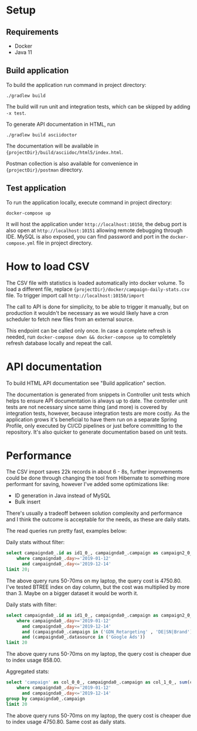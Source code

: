 # Setup

## Requirements
- Docker
- Java 11

## Build application

To build the application run command in project directory:

```shell
./gradlew build
```
The build will run unit and integration tests, which can be skipped by adding `-x test`.

To generate API documentation in HTML, run

```shell
./gradlew build asciidoctor
```

The documentation will be available in `{projectDir}/build/asciidoc/html5/index.html`.

Postman collection is also available for convenience in `{projectDir}/postman` directory.

## Test application

To run the application locally, execute command in project directory:

```shell
docker-compose up
```

It will host the application under `http://localhost:10150`, the debug port is also open at `http://localhost:10151` allowing remote debugging through IDE.
MySQL is also exposed, you can find password and port in the `docker-compose.yml` file in project directory.

# How to load CSV

The CSV file with statistics is loaded automatically into docker volume. To load a different file, replace `{projectDir}/docker/campaign-daily-stats.csv` file.
To trigger import call `http://localhost:10150/import`

The call to API is done for simplicity, to be able to trigger it manually, but on production it wouldn't be necessary 
as we would likely have a cron scheduler to fetch new files from an external source.

This endpoint can be called only once. In case a complete refresh is needed, run `docker-compose down && docker-compose up`
to completely refresh database locally and repeat the call.

# API documentation

To build HTML API documentation see "Build application" section.

The documentation is generated from snippets in Controller unit tests which helps to ensure API documentation is always up to date.
The controller unit tests are not necessary since same thing (and more) is covered by integration tests, however, because 
integration tests are more costly. As the application grows it's beneficial to have them run on a separate Spring Profile, only 
executed by CI/CD pipelines or just before committing to the repository. It's also quicker to generate documentation based on unit tests.

# Performance

The CSV import saves 22k records in about 6 - 8s, further improvements could be done through changing the tool from 
Hibernate to something more performant for saving, however I've added some optimizations like: 
- ID generation in Java instead of MySQL
- Bulk insert

There's usually a tradeoff between solution complexity and performance and I think the outcome is acceptable for the needs,
as these are daily stats.

The read queries run pretty fast, examples below:

Daily stats without filter:
```sql
select campaignda0_.id as id1_0_, campaignda0_.campaign as campaign2_0_, campaignda0_.clicks as clicks3_0_, campaignda0_.ctr as ctr4_0_, campaignda0_.datasource as datasour5_0_, campaignda0_.day as day6_0_, campaignda0_.impressions as impressi7_0_ from campaign_daily_stats campaignda0_
    where campaignda0_.day>='2019-01-12' 
      and campaignda0_.day<='2019-12-14' 
limit 20;
```
The above query runs 50-70ms on my laptop, the query cost is 4750.80. I've tested BTREE index on day column, but the cost was multiplied by more than 3. Maybe on a bigger dataset it would be worth it.

Daily stats with filter:
```sql
select campaignda0_.id as id1_0_, campaignda0_.campaign as campaign2_0_, campaignda0_.clicks as clicks3_0_, campaignda0_.ctr as ctr4_0_, campaignda0_.datasource as datasour5_0_, campaignda0_.day as day6_0_, campaignda0_.impressions as impressi7_0_ from campaign_daily_stats campaignda0_
    where campaignda0_.day>='2019-01-12' 
      and campaignda0_.day<='2019-12-14' 
      and (campaignda0_.campaign in ('GDN_Retargeting' , 'DE|SN|Brand')) 
      and (campaignda0_.datasource in ('Google Ads')) 
limit 20
```
The above query runs 50-70ms on my laptop, the query cost is cheaper due to index usage 858.00.

Aggregated stats:
```sql
select 'campaign' as col_0_0_, campaignda0_.campaign as col_1_0_, sum(campaignda0_.impressions) as col_2_0_, sum(campaignda0_.clicks) as col_3_0_, 1000.0*sum(campaignda0_.clicks)/sum(campaignda0_.impressions) as col_4_0_ from campaign_daily_stats campaignda0_ 
    where campaignda0_.day>='2019-01-12' 
      and campaignda0_.day<='2019-12-14' 
group by campaignda0_.campaign 
limit 20
```
The above query runs 50-70ms on my laptop, the query cost is cheaper due to index usage 4750.80. Same cost as daily stats. 



